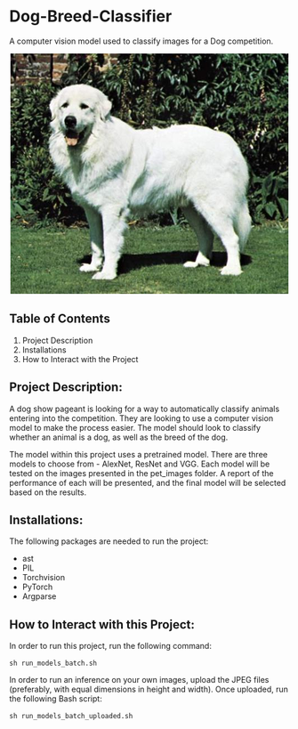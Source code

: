 # Dog-Breed-Classifier
A computer vision model used to classify images for a Dog competition. 
 
<p align="center">
  <img src="./pet_images/Great_pyrenees_05367.jpg">
</p>

## Table of Contents

1. Project Description
2. Installations
3. How to Interact with the Project

## Project Description:
A dog show pageant is looking for a way to automatically classify animals entering into the competition. They are looking to use a computer vision model to make the process easier. The model should look to classify whether an animal is a dog, as well as the breed of the dog. 

The model within this project uses a pretrained model. There are three models to choose from - AlexNet, ResNet and VGG. Each model will be tested on the images presented in the pet_images folder. A report of the performance of each will be presented, and the final model will be selected based on the results. 

## Installations: 
The following packages are needed to run the project: 
- ast
- PIL
- Torchvision
- PyTorch
- Argparse

## How to Interact with this Project:
In order to run this project, run the following command: 
```
sh run_models_batch.sh
```

In order to run an inference on your own images, upload the JPEG files (preferably, with equal dimensions in height and width). Once uploaded, run the following Bash script: 
```
sh run_models_batch_uploaded.sh
```
```